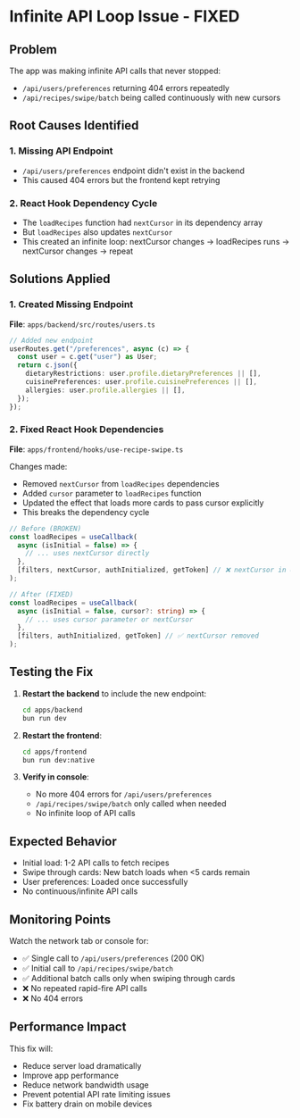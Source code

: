 # Infinite API Loop Issue - FIXED

## Problem
The app was making infinite API calls that never stopped:
- `/api/users/preferences` returning 404 errors repeatedly
- `/api/recipes/swipe/batch` being called continuously with new cursors

## Root Causes Identified

### 1. Missing API Endpoint
- `/api/users/preferences` endpoint didn't exist in the backend
- This caused 404 errors but the frontend kept retrying

### 2. React Hook Dependency Cycle
- The `loadRecipes` function had `nextCursor` in its dependency array
- But `loadRecipes` also updates `nextCursor`
- This created an infinite loop: nextCursor changes → loadRecipes runs → nextCursor changes → repeat

## Solutions Applied

### 1. Created Missing Endpoint
**File**: `apps/backend/src/routes/users.ts`
```typescript
// Added new endpoint
userRoutes.get("/preferences", async (c) => {
  const user = c.get("user") as User;
  return c.json({
    dietaryRestrictions: user.profile.dietaryPreferences || [],
    cuisinePreferences: user.profile.cuisinePreferences || [],
    allergies: user.profile.allergies || [],
  });
});
```

### 2. Fixed React Hook Dependencies
**File**: `apps/frontend/hooks/use-recipe-swipe.ts`

Changes made:
- Removed `nextCursor` from `loadRecipes` dependencies
- Added `cursor` parameter to `loadRecipes` function
- Updated the effect that loads more cards to pass cursor explicitly
- This breaks the dependency cycle

```typescript
// Before (BROKEN)
const loadRecipes = useCallback(
  async (isInitial = false) => {
    // ... uses nextCursor directly
  },
  [filters, nextCursor, authInitialized, getToken] // ❌ nextCursor in deps
);

// After (FIXED)
const loadRecipes = useCallback(
  async (isInitial = false, cursor?: string) => {
    // ... uses cursor parameter or nextCursor
  },
  [filters, authInitialized, getToken] // ✅ nextCursor removed
);
```

## Testing the Fix

1. **Restart the backend** to include the new endpoint:
   ```bash
   cd apps/backend
   bun run dev
   ```

2. **Restart the frontend**:
   ```bash
   cd apps/frontend
   bun run dev:native
   ```

3. **Verify in console**:
   - No more 404 errors for `/api/users/preferences`
   - `/api/recipes/swipe/batch` only called when needed
   - No infinite loop of API calls

## Expected Behavior

- Initial load: 1-2 API calls to fetch recipes
- Swipe through cards: New batch loads when <5 cards remain
- User preferences: Loaded once successfully
- No continuous/infinite API calls

## Monitoring Points

Watch the network tab or console for:
- ✅ Single call to `/api/users/preferences` (200 OK)
- ✅ Initial call to `/api/recipes/swipe/batch`
- ✅ Additional batch calls only when swiping through cards
- ❌ No repeated rapid-fire API calls
- ❌ No 404 errors

## Performance Impact

This fix will:
- Reduce server load dramatically
- Improve app performance
- Reduce network bandwidth usage
- Prevent potential API rate limiting issues
- Fix battery drain on mobile devices